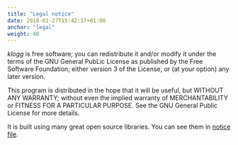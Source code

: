 ```yaml
---
title: "Legal notice"
date: 2018-01-27T15:42:17+01:00
anchor: "legal"
weight: 40
---
```


_klogg_ is free software; you can redistribute it and/or modify it under the terms of the GNU General PubLic License as published by the Free Software Foundation; either version 3 of the License, or (at your option) any later version.

This program is distributed in the hope that it will be useful, but WITHOUT ANY WARRANTY; without even the implied warranty of MERCHANTABILITY or FITNESS FOR A PARTICULAR PURPOSE. See the GNU General Public License for more details.

It is built using many great open source libraries. You can see them in [notice file](https://raw.githubusercontent.com/variar/klogg/master/NOTICE).